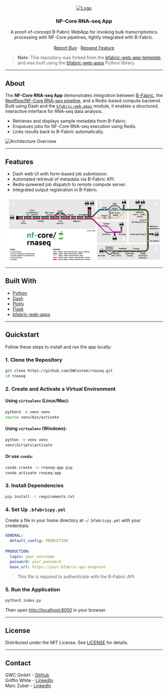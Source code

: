 <!-- PROJECT LOGO -->
<br />
<div align="center">
  <a href="https://github.com/GWCustom/rnaseq">
    <img src="https://drive.google.com/uc?export=view&id=1_RekqDx9tOY-4ziZLn7cG9sozMXIhrfE" alt="Logo" width="80" height="50.6">
  </a>

<h3 align="center">NF-Core RNA-seq App</h3>

<p align="center">
  A proof-of-concept B-Fabric WebApp for invoking bulk transcriptomics processing with NF-Core pipelines, tightly integrated with B-Fabric.
  <br />
  <br />
  <a href="https://github.com/GWCustom/rnaseq/issues/new?labels=bug&template=bug-report---.md">Report Bug</a>
  ·
  <a href="https://github.com/GWCustom/rnaseq/issues/new?labels=enhancement&template=feature-request---.md">Request Feature</a>
</p>
</div>

> **Note**: This repository was forked from the [bfabric-web-app-template](https://github.com/GWCustom/bfabric-web-app-template), and was built using the [bfabric-web-apps](https://github.com/GWCustom/bfabric-web-apps) Python library.

---

## About

The **NF-Core RNA-seq App** demonstrates integration between [B-Fabric](https://fgcz-bfabric.uzh.ch/bfabric/), the [Nextflow/NF-Core RNA-seq pipeline](https://nf-co.re/rnaseq), and a Redis-based compute backend. Built using Dash and the [`bfabric-web-apps`](https://github.com/GWCustom/bfabric-web-apps) module, it enables a structured, interactive interface for RNA-seq data analysis.

- Retrieves and displays sample metadata from B-Fabric.
- Enqueues jobs for NF-Core RNA-seq execution using Redis.
- Links results back to B-Fabric automatically.

![Architecture Overview](https://i.imgur.com/JgOI3Xx.jpeg)

---

## Features

- Dash web UI with form-based job submission.
- Automated retrieval of metadata via B-Fabric API.
- Redis-powered job dispatch to remote compute server.
- Integrated output registration in B-Fabric.

![NF-Core Pipeline Overview](https://raw.githubusercontent.com/nf-core/rnaseq/3.14.0//docs/images/nf-core-rnaseq_metro_map_grey.png)

---

## Built With

- [Python](https://www.python.org/)
- [Dash](https://dash.plotly.com/)
- [Plotly](https://plotly.com/)
- [Flask](https://flask.palletsprojects.com/)
- [bfabric-web-apps](https://github.com/GWCustom/bfabric-web-apps)

---

## Quickstart

Follow these steps to install and run the app locally:

### 1. Clone the Repository

```bash
git clone https://github.com/GWCustom/rnaseq.git
cd rnaseq
```

### 2. Create and Activate a Virtual Environment

#### Using `virtualenv` (Linux/Mac):

```bash
python3 -m venv venv
source venv/bin/activate
```

#### Using `virtualenv` (Windows):

```bash
python -m venv venv
venv\Scripts\activate
```

#### Or use `conda`:

```bash
conda create -n rnaseq-app pip
conda activate rnaseq-app
```

### 3. Install Dependencies

```bash
pip install -r requirements.txt
```

### 4. Set Up `.bfabricpy.yml`

Create a file in your home directory at `~/.bfabricpy.yml` with your credentials:

```yaml
GENERAL:
  default_config: PRODUCTION

PRODUCTION:
  login: your_username
  password: your_password
  base_url: https://your-bfabric-api-endpoint
```

> This file is required to authenticate with the B-Fabric API.

### 5. Run the Application

```bash
python3 index.py
```

Then open [http://localhost:8050](http://localhost:8050) in your browser.

---

## License

Distributed under the MIT License. See [LICENSE](https://github.com/GWCustom/rnaseq/blob/main/LICENSE) for details.

---

## Contact

GWC GmbH - [GitHub](https://github.com/GWCustom)  
Griffin White - [LinkedIn](https://www.linkedin.com/in/griffin-white-3aa20918a/)  
Marc Zuber - [LinkedIn](https://www.linkedin.com/in/marc-zuber-1161b3305/)
